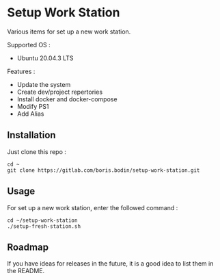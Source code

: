 # Setup Work Station

Various items for set up a new work station.

Supported OS :

- Ubuntu 20.04.3 LTS

Features :

- Update the system
- Create dev/project repertories
- Install docker and docker-compose
- Modify PS1
- Add Alias

## Installation

Just clone this repo :

```
cd ~
git clone https://gitlab.com/boris.bodin/setup-work-station.git
```

## Usage

For set up a new work station, enter the followed command :

```
cd ~/setup-work-station
./setup-fresh-station.sh
```

## Roadmap

If you have ideas for releases in the future, it is a good idea to list them in the README.
